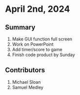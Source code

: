 # April 2nd, 2024

## Summary
1. Make GUI function full screen
2. Work on PowerPoint
3. Add timer/score to game
4. Finish code product by Sunday

## Contributors
1. Michael Sloan
2. Samuel Medley